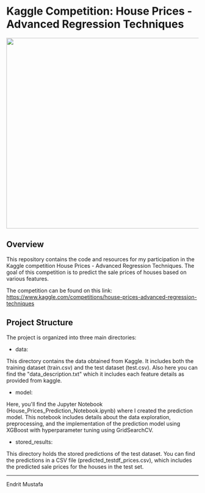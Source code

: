 # Kaggle Competition: House Prices - Advanced Regression Techniques

<img src="https://miro.medium.com/v2/resize:fit:720/format:webp/0*NCO1DF14J42HEQWR.jpg" width="700" height="500">

## Overview

This repository contains the code and resources for my participation in the Kaggle competition House Prices - Advanced Regression Techniques. The goal of this competition is to predict the sale prices of houses based on various features. <br>

The competition can be found on this link: https://www.kaggle.com/competitions/house-prices-advanced-regression-techniques

## Project Structure
The project is organized into three main directories:

* data: 

This directory contains the data obtained from Kaggle. It includes both the training dataset (train.csv) and the test dataset (test.csv). Also here you can find the "data_description.txt" which it includes each feature details as provided from kaggle.

* model: 

Here, you'll find the Jupyter Notebook (House_Prices_Prediction_Notebook.ipynb) where I created the prediction model. This notebook includes details about the data exploration, preprocessing, and the implementation of the prediction model using XGBoost with hyperparameter tuning using GridSearchCV.

* stored_results: 

This directory holds the stored predictions of the test dataset. You can find the predictions in a CSV file (predicted_testdf_prices.csv), which includes the predicted sale prices for the houses in the test set.

---

Endrit Mustafa
